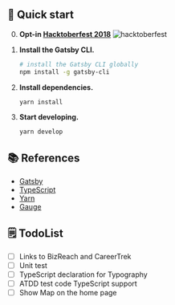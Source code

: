 ## 🚀 Quick start
0.  **Opt-in [Hacktoberfest 2018](https://hacktoberfest.digitalocean.com)**
   ![hacktoberfest](https://hacktoberfest.digitalocean.com/assets/logo-hacktoberfest-658b5aa2bd34e782d29c40bf6afbdff00f20fe1328efa6da17743878ba8db66f.png)

1.  **Install the Gatsby CLI.**

    ```sh
    # install the Gatsby CLI globally
    npm install -g gatsby-cli
    ```

2. **Install dependencies.**

    ```sh
    yarn install
    ```

3.  **Start developing.**

    ```sh
    yarn develop
    ```

## 📚 References
- [Gatsby](https://www.gatsbyjs.org/tutorial/)
- [TypeScript](https://www.typescriptlang.org/docs/home.html)
- [Yarn](https://yarnpkg.com/en/docs)
- [Gauge](https://docs.gauge.org/latest/index.html)

## 🗒 TodoList
- [ ] Links to BizReach and CareerTrek
- [ ] Unit test
- [ ] TypeScript declaration for Typography
- [ ] ATDD test code TypeScript support
- [ ] Show Map on the home page